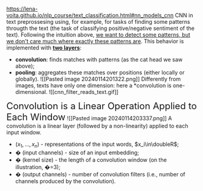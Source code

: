 https://lena-voita.github.io/nlp_course/text_classification.html#nn_models_cnn
CNN in text preprossesing using, for example, for tasks of finding some patterns througth the text (the task of classifying positive/negative sentiment of the text). 
Following the intuition above, <u>we want to detect some patterns, but we don't care much where exactly these patterns are</u>. This behavior is implemented with <u><b>two layers</u></b>:
- **convolution**: finds matches with patterns (as the cat head we saw above);
- **pooling**: aggregates these matches over positions (either locally or globally).
![[Pasted image 20240114201322.png]]
Differently from images, texts have only one dimension: here a *convolution is one-dimensional.
![[cnn_filter_reads_text.gif]]

<font size=5>Convolution is a Linear Operation Applied to Each Window</font>
![[Pasted image 20240114203337.png]]
A convolution is a linear layer (followed by a non-linearity) applied to each input window.
- $(x_1, ... , x_n)$ - representations of the input words, $x_i\in\doubleR$;
- � (input channels) - size of an input embedding;
- � (kernel size) - the length of a convolution window (on the illustration, �=3);
- � (output channels) - number of convolution filters (i.e., number of channels produced by the convolution).
